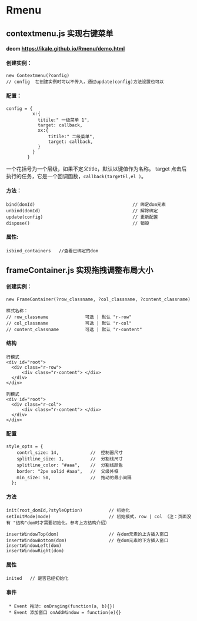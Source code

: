 # Rmenu
## contextmenu.js 实现右键菜单 
#### deom  https://ikale.github.io/Rmenu/demo.html


#### 创建实例：
```
new Contextmenu(?config)
// config  在创建实例时可以不传入，通过update(config)方法设置也可以
```

#### 配置：
```
config = {
          x:{
            titile:" 一级菜单 1",
            target: callback,
            xx:{
                titile:" 二级菜单",
                target: callback,        
            }
          }
        }
```
一个花括号为一个层级，如果不定义title，默认以键值作为名称。 target 点击后执行的任务，它是一个回调函数，`callback(targetEl,el )`。

#### 方法：

```
bind(domId)                                     // 绑定dom元素
unbind(domId)                                   // 解除绑定
update(config)                                  // 更新配置
dispose()                                       // 销毁
```


#### 属性:
```
isbind_containers   //查看已绑定的dom
```


## frameContainer.js  实现拖拽调整布局大小 

#### 创建实例：
```
new FrameContainer(?row_classname, ?col_classname, ?content_classname)

样式名称：
// row_classname              可选 | 默认 "r-row"                 
// col_classname              可选 | 默认 "r-col"                           
// content_classname          可选 | 默认 "r-content"  
 ```
 
#### 结构
```
行模式
<div id="root">
  <div class="r-row"> 
      <div class="r-content"> </div>
  </div>
</div>

列模式
<div id="root">
  <div class="r-col"> 
      <div class="r-content"> </div>
  </div>
</div>

```

#### 配置
```
style_opts = {
    contrl_size: 14,            //  控制器尺寸
    splitline_size: 1,          //  分割线尺寸
    splitline_color: "#aaa",    //  分割线颜色
    border: "2px solid #aaa",   //  父级外框
    min_size: 50,               //  拖动的最小间隔
  };
```

#### 方法
```
init(root_domId,?styleOption)          // 初始化
setInitMode(mode)                      // 初始模式，row | col （注：页面没有 "结构"dom时才需要初始化，参考上方结构介绍）

insertWindowTop(dom)                   // 在dom元素的上方插入窗口
insertWindowBottom(dom)                // 在dom元素的下方插入窗口
insertWindowLeft(dom)                  
insertWindowRight(dom) 
```

#### 属性
```
inited   // 是否已经初始化
```

#### 事件
```
 * Event 拖动: onDraging(function(a, b){})
 * Event 添加窗口 onAddWindow = function(e){}
 ```
 
